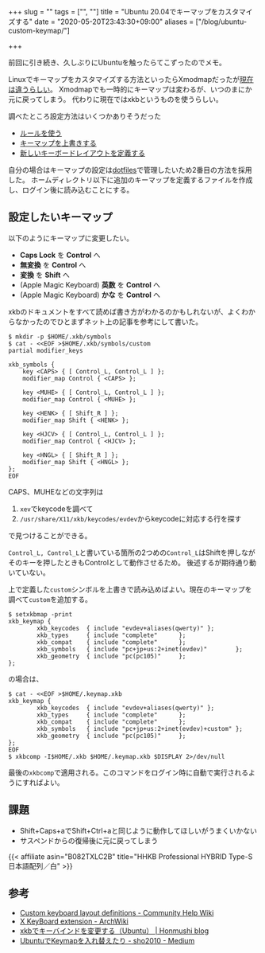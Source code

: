 +++
slug = ""
tags = ["", ""]
title = "Ubuntu 20.04でキーマップをカスタマイズする"
date = "2020-05-20T23:43:30+09:00"
aliases = ["/blog/ubuntu-custom-keymap/"]

+++

前回に引き続き、久しぶりにUbuntuを触ったらてこずったのでメモ。

<!-- more -->

Linuxでキーマップをカスタマイズする方法といったらXmodmapだったが[現在は違うらしい](https://help.ubuntu.com/community/Custom%20keyboard%20layout%20definitions)。
Xmodmapでも一時的にキーマップは変わるが、いつのまにか元に戻ってしまう。
代わりに現在ではxkbというものを使うらしい。

調べたところ設定方法はいくつかありそうだった

* [ルールを使う](https://wiki.archlinux.jp/index.php/X_KeyBoard_extension#.E3.83.AB.E3.83.BC.E3.83.AB.E3.82.92.E4.BD.BF.E3.81.86)
* [キーマップを上書きする](https://wiki.archlinux.jp/index.php/X_KeyBoard_extension#.E3.82.AD.E3.83.BC.E3.83.9E.E3.83.83.E3.83.97.E3.82.92.E4.BD.BF.E3.81.86_.28.E9.9D.9E.E6.8E.A8.E5.A5.A8.2A.29)
* [新しいキーボードレイアウトを定義する](https://help.ubuntu.com/community/Custom%20keyboard%20layout%20definitions#Creating_a_new_layout_from_scratch)

自分の場合はキーマップの設定は[dotfiles](https://github.com/uyorum/dotfiles)で管理したいため2番目の方法を採用した。
ホームディレクトリ以下に追加のキーマップを定義するファイルを作成し、ログイン後に読み込むことにする。

## 設定したいキーマップ

以下のようにキーマップに変更したい。

* **Caps Lock** を **Control** へ
* **無変換** を **Control** へ
* **変換** を **Shift** へ
* (Apple Magic Keyboard) **英数** を **Control** へ
* (Apple Magic Keyboard) **かな** を **Control** へ

xkbのドキュメントをすべて読めば書き方がわかるのかもしれないが、よくわからなかったのでひとまずネット上の記事を参考にして書いた。

```shell
$ mkdir -p $HOME/.xkb/symbols
$ cat - <<EOF >$HOME/.xkb/symbols/custom
partial modifier_keys

xkb_symbols {
    key <CAPS> { [ Control_L, Control_L ] };
    modifier_map Control { <CAPS> };

    key <MUHE> { [ Control_L, Control_L ] };
    modifier_map Control { <MUHE> };

    key <HENK> { [ Shift_R ] };
    modifier_map Shift { <HENK> };

    key <HJCV> { [ Control_L, Control_L ] };
    modifier_map Control { <HJCV> };

    key <HNGL> { [ Shift_R ] };
    modifier_map Shift { <HNGL> };
};
EOF
```

CAPS、MUHEなどの文字列は

1. `xev`でkeycodeを調べて
1. `/usr/share/X11/xkb/keycodes/evdev`からkeycodeに対応する行を探す

で見つけることができる。

`Control_L, Control_L`と書いている箇所の2つめの`Control_L`はShiftを押しながそのキーを押したときもControlとして動作させるため。
後述するが期待通り動いていない。

上で定義した`custom`シンボルを上書きで読み込めばよい。現在のキーマップを調べて`custom`を追加する。

```shell
$ setxkbmap -print
xkb_keymap {
        xkb_keycodes  { include "evdev+aliases(qwerty)" };
        xkb_types     { include "complete"      };
        xkb_compat    { include "complete"      };
        xkb_symbols   { include "pc+jp+us:2+inet(evdev)"        };
        xkb_geometry  { include "pc(pc105)"     };
};
```

の場合は、

```shell
$ cat - <<EOF >$HOME/.keymap.xkb
xkb_keymap {
        xkb_keycodes  { include "evdev+aliases(qwerty)" };
        xkb_types     { include "complete"      };
        xkb_compat    { include "complete"      };
        xkb_symbols   { include "pc+jp+us:2+inet(evdev)+custom" };
        xkb_geometry  { include "pc(pc105)"     };
};
EOF
$ xkbcomp -I$HOME/.xkb $HOME/.keymap.xkb $DISPLAY 2>/dev/null
```

最後の`xkbcomp`で適用される。このコマンドをログイン時に自動で実行されるようにすればよい。

## 課題

* Shift+Caps+aでShift+Ctrl+aと同じように動作してほしいがうまくいかない
* サスペンドからの復帰後に元に戻ってしまう

{{< affiliate asin="B082TXLC2B" title="HHKB Professional HYBRID Type-S 日本語配列／白" >}}

## 参考
* [Custom keyboard layout definitions - Community Help Wiki](https://help.ubuntu.com/community/Custom%20keyboard%20layout%20definitions)
* [X KeyBoard extension - ArchWiki](https://wiki.archlinux.jp/index.php/X_KeyBoard_extension)
* [xkbでキーバインドを変更する（Ubuntu） | Honmushi blog](https://honmushi.com/2019/01/18/ubuntu-xkb/)
* [UbuntuでKeymapを入れ替えたり - sho2010 - Medium](https://medium.com/@sho2010/ubuntu%E3%81%A7keymap%E3%82%92%E5%85%A5%E3%82%8C%E6%9B%BF%E3%81%88%E3%81%9F%E3%82%8A-20fdbd5a47af)
